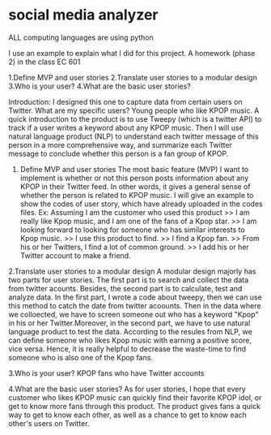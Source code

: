 # social media analyzer

ALL computing languages are using python

I use an example to explain what I did for this project. A homework (phase 2) in the class EC 601

1.Define MVP and user stories
2.Translate user stories to a modular design
3.Who is your user?
4.What are the basic user stories?

Introduction:
I designed this one to capture data from certain users on Twitter. What are my specific users? Young people who like KPOP music. A quick introduction to the product is to use Tweepy (which is a twitter API) to track if a user writes a keyword about any KPOP music. Then I will use natural language product (NLP) to understand each twitter message of this person in a more comprehensive way, and summarize each Twitter message to conclude whether this person is a fan group of KPOP.

1. Define MVP and user stories
The most basic feature (MVP) I want to implement is whether or not this person posts information about any KPOP in their Twitter feed. In other words, it gives a general sense of whether the person is related to KPOP music.
I will give an example to show the codes of user story, which have already uploaded in the codes files. Ex: Assuming I am the customer who used this product >> I am really like Kpop music, and I am one of the fans of a Kpop star. >> I am looking forward to looking for someone who has similar interests to Kpop music. >> I use this product to find. >> I find a Kpop fan. >> From his or her Twitters, I find a lot of common ground. >> I add his or her Twitter account to make a friend.


2.Translate user stories to a modular design
A modular design majorly has two parts for user stories. The first part is to search and collect the data from twitter acounts. Besides, the second part is to calculate, test and analyze data. In the first part, I wrote a code about tweepy, then we can use this method to catch the date from twitter acoounts. Then in the data where we colloected, we have to screen someone out who has a keyword "Kpop" in his or her Twitter.Moreover, in the second part, we have to use natural language product to test the data. According to the resules from NLP, we can define someone who likes Kpop music with earning a positive score, vice versa. Hence, it is really helpful to decrease the waste-time to find someone who is also one of the Kpop fans.

3.Who is your user?
KPOP fans who have Twitter accounts

4.What are the basic user stories?
As for user stories, I hope that every customer who likes KPOP music can quickly find their favorite KPOP idol, or get to know more fans through this product. The product gives fans a quick way to get to know each other, as well as a chance to get to know each other's users on Twitter.
